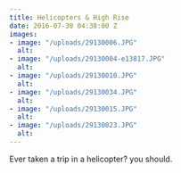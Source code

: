 ```yaml
---
title: Helicopters & High Rise
date: 2016-07-30 04:38:00 Z
images:
- image: "/uploads/29130006.JPG"
  alt: 
- image: "/uploads/29130004-e13817.JPG"
  alt: 
- image: "/uploads/29130010.JPG"
  alt: 
- image: "/uploads/29130034.JPG"
  alt: 
- image: "/uploads/29130015.JPG"
  alt: 
- image: "/uploads/29130023.JPG"
  alt: 
---
```


Ever taken a trip in a helicopter? you should.